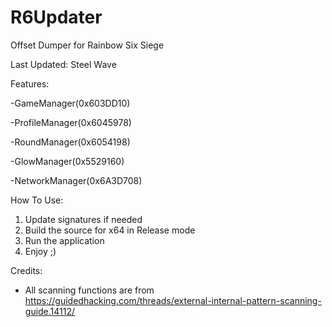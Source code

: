 # R6Updater
Offset Dumper for Rainbow Six Siege

Last Updated: Steel Wave

Features:

-GameManager(0x603DD10)

-ProfileManager(0x6045978)

-RoundManager(0x6054198)

-GlowManager(0x5529160)

-NetworkManager(0x6A3D708)

How To Use:
1. Update signatures if needed
2. Build the source for x64 in Release mode
3. Run the application
4. Enjoy ;)

Credits:
- All scanning functions are from https://guidedhacking.com/threads/external-internal-pattern-scanning-guide.14112/
